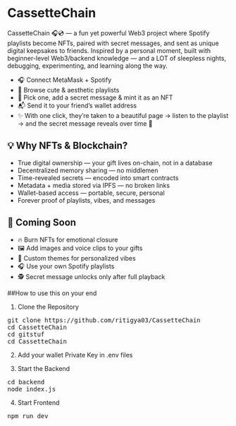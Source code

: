 # CassetteChain
CassetteChain 🎧💿 — a fun yet powerful Web3 project where Spotify playlists become NFTs, paired with secret messages, and sent as unique digital keepsakes to friends.
Inspired by a personal moment, built with beginner-level Web3/backend knowledge — and a LOT of sleepless nights, debugging, experimenting, and learning along the way.


- 🎧 Connect MetaMask + Spotify
- 🌈 Browse cute & aesthetic playlists
- 📝 Pick one, add a secret message & mint it as an NFT
- 📬 Send it to your friend’s wallet address
- ✨ With one click, they’re taken to a beautiful page → listen to the playlist → and the secret message reveals over time 🎁

## 💡 Why NFTs & Blockchain?
- True digital ownership — your gift lives on-chain, not in a database
- Decentralized memory sharing — no middlemen
- Time-revealed secrets — encoded into smart contracts
- Metadata + media stored via IPFS — no broken links
- Wallet-based access — portable, secure, personal
- Forever proof of playlists, vibes, and messages

 ## 🚧 Coming Soon
- 🔥 Burn NFTs for emotional closure
- 🖼️ Add images and voice clips to your gifts
- 🎨 Custom themes for personalized vibes
- 🎧 Use your own Spotify playlists
- 🕵️ Secret message unlocks only after full playback

##How to use this on your end

1. Clone the Repository
<pre>git clone https://github.com/ritigya03/CassetteChain 
cd CassetteChain
cd gitstuf
cd CassetteChain</pre>

2. Add your wallet Private Key in .env files

3. Start the Backend
<pre>cd backend 
node index.js </pre>

4. Start Frontend
<pre>npm run dev</pre>
